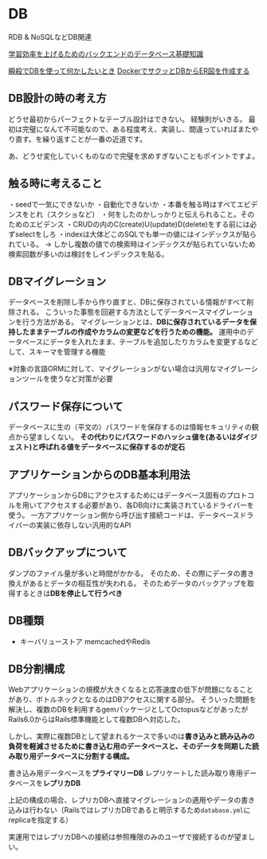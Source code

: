 # DB

RDB & NoSQLなどDB関連

[学習効率を上げるためのバックエンドのデータベース基礎知識](https://devsakaso.com/about-database-basics/)

[瞬殺でDBを使って何かしたいとき](https://zenn.dev/takuho/articles/efc40344f3122e)
[DockerでサクッとDBからER図を作成する](https://qiita.com/kamukiriri/items/ab1669c19831c18db9ee)

## DB設計の時の考え方

どうせ最初からパーフェクトなテーブル設計はできない。
経験則がいきる。
最初は完璧になんて不可能なので、ある程度考え、実装し、間違っていればまたやり直す。を繰り返すことが一番の近道です。

あ、どうせ変化していくものなので完璧を求めすぎないこともポイントですよ。

## 触る時に考えること

・seedで一気にできないか
・自動化できないか
・本番を触る時はすべてエビデンスをとれ（スクショなど）
・何をしたのかしっかりと伝えられること。そのためのエビデンス
・CRUDの内のC(create)U(update)D(delete)をする前には必ずselectをしろ
・indexは大体どこのSQLでも単一の値にはインデックスが貼られている。
→ しかし複数の値での検索時はインデックスが貼られていないため検索回数が多いのは検討をしインデックスを貼る。

## DBマイグレーション

データベースを削除し手から作り直すと、DBに保存されている情報がすべて削除される。
こういった事態を回避する方法としてデータベースマイグレーションを行う方法がある。
マイグレーションとは、**DBに保存されているデータを保持したままテーブルの作成やカラムの変更などを行うための機能。**
運用中のデータベースにデータを入れたまま、テーブルを追加したりカラムを変更するなどして、スキーマを管理する機能

※対象の言語ORMに対して、マイグレーションがない場合は汎用なマイグレーションツールを使うなど対策が必要

## パスワード保存について

データベースに生の（平文の）パスワードを保存するのは情報セキュリティの観点から望ましくない。
**その代わりにパスワードのハッシュ値を(あるいはダイジェスト)と呼ばれる値をデータベースに保存するのが定石**

## アプリケーションからのDB基本利用法

アプリケーションからDBにアクセスするためにはデータベース固有のプロトコルを用いてアクセスする必要があり、各DB向けに実装されているドライバーを使う。
一方アプリケーション側から呼び出す接続コードは、データベースドライバーの実装に依存しない汎用的なAPI

## DBバックアップについて

ダンプのファイル量が多いと時間がかかる。
そのため、その際にデータの書き換えがあるとデータの相互性が失われる。
そのためデータのバックアップを取得するときは**DBを停止して行うべき**

## DB種類

- キーバリューストア
memcachedやRedis

## DB分割構成

Webアプリケーションの規模が大きくなると応答速度の低下が問題になることがあり、ボトルネックとなるのはDBアクセスに関する部分。
そういった問題を解決し、複数のDBを利用するgemパッケージとしてOctopusなどがあったがRails6.0からはRails標準機能として複数DBへ対応した。

しかし、実際に複数DBとして望まれるケースで多いのは**書き込みと読み込みの負荷を軽減させるために書き込む用のデータベースと、そのデータを同期した読み取り用データベースに分割する構成。**

書き込み用データベースを**プライマリーDB**
レプリケートした読み取り専用データベースを**レプリカDB**

上記の構成の場合、レプリカDBへ直接マイグレーションの適用やデータの書き込みは行わない（RailsではレプリカDBであると明示するため`database.yml`にreplicaを指定する）

実運用ではレプリカDBへの接続は参照権限のみのユーザで接続するのが望ましい。
